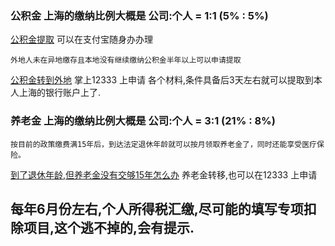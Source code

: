 
### 公积金 上海的缴纳比例大概是 公司:个人 = 1:1 (5%  : 5%)

[公积金提取](https://zhuanlan.zhihu.com/p/163101699) 可以在支付宝随身办办理

```外地人未在异地缴存且本地没有继续缴纳公积金半年以上可以申请提取```

[公积金转到外地](http://sh.bendibao.com/zffw/2022413/250896.shtm) 掌上12333 上申请 各个材料,条件具备后3天左右就可以提取到本人上海的银行账户上了.


### 养老金 上海的缴纳比例大概是 公司:个人 = 3:1 (21%  : 8%)

```按目前的政策缴费满15年后，到达法定退休年龄就可以按月领取养老金了，同时还能享受医疗保险。```

[到了退休年龄,但养老金没有交够15年怎么办](http://sh.bendibao.com/zffw/2022128/248062.shtm) 
养老金转移,也可以在12333 上申请


## 每年6月份左右,个人所得税汇缴,尽可能的填写专项扣除项目,这个逃不掉的,会有提示.
